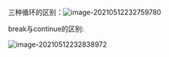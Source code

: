 三种循环的区别：![image-20210512232759780](D:\jp\TY\pic\image-20210512232759780.png)

break与continue的区别:

![image-20210512232838972](D:\jp\TY\pic\image-20210512232838972.png)